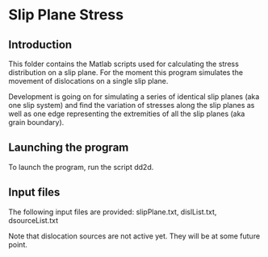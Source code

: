 # Slip Plane Stress

## Introduction
This folder contains the Matlab scripts used for calculating the stress distribution on a slip plane. For the moment this program simulates the movement of dislocations on a single slip plane.

Development is going on for simulating a series of identical slip planes (aka one slip system) and find the variation of stresses along the slip planes as well as one edge representing the extremities of all the slip planes (aka grain boundary).

## Launching the program
To launch the program, run the script dd2d.

## Input files
The following input files are provided: slipPlane.txt, dislList.txt, dsourceList.txt

Note that dislocation sources are not active yet. They will be at some future point.
